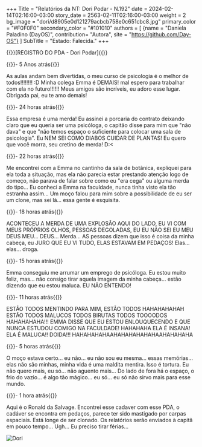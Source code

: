 +++
Title = "Relatórios da NT: Dori Podar - N.192"
date = 2024-02-14T02:16:00-03:00
story_date = 2563-02-11T02:16:00-03:00
weight = 2
bg_image = "dori/d8905e0d121279acbcb758e0c651cbc8.jpg"
primary_color = "#F0F0F0"
secondary_color = "#101010"
authors = [
    {name = "Daniela Paladino (DayOS)", contribution= "Autora", site = "https://github.com/Day-OS"}
]
SubTitle = "Estado: Falecida."
+++

{{<color bgcolor="blue" color="white">}}[REGISTRO DO PDA - Dori Podar]{{</color>}}
<br>

{{<color color="red">}}- 5 Anos atrás{{</color>}}

As aulas andam bem divertidas, o meu curso de psicologia é o melhor de todos!!!!!!!! :D
Minha colega Emma é DEMAIS! mal espero para trabalhar com ela no futuro!!!!!! Meus amigos são incríveis, eu adoro esse lugar. Obrigada pai, eu te amo demais!

{{<color color="red">}}- 24 horas atrás{{</color>}}

Essa empresa é uma merda! Eu assinei a porcaria do contrato deixando claro que eu queria ser uma psicóloga, o capitão disse para mim que "não dava" e que "não temos espaço o suficiente para colocar uma sala de psicologia". Eu NEM SEI COMO DIABOS CUIDAR DE PLANTAS! Eu quero que você morra, seu cretino de merda! D:<

{{<color color="red">}}- 22 horas atrás{{</color>}}

Me encontrei com a Emma no cantinho da sala de botânica, expliquei para ela toda a situação, mas ela não parecia estar prestando atenção logo de começo, não parava de falar sobre como eu "era cega" ou alguma merda do tipo... Eu conheci a Emma na faculdade, nunca tinha visto ela tão estranha assim... Um moço falou para mim sobre a possibilidade de eu ser um clone, mas sei lá... essa gente é esquisita.

{{<color color="red">}}- 18 horas atrás{{</color>}}

ACONTECEU A MERDA DE UMA EXPLOSÃO AQUI DO LADO, EU VI COM MEUS PRÓPRIOS OLHOS, PESSOAS DEGOLADAS, EU EU NÃO SEI EU MEU DEUS MEU... DEUS...
Merda... AS pessoas dizem que isso é coisa da minha cabeça, eu JURO QUE EU VI TUDO, ELAS ESTAVAM EM PEDAÇOS! Elas... elas... droga.

{{<color color="red">}}- 15 horas atrás{{</color>}}

Emma conseguiu me arrumar um emprego de psicóloga. Eu estou muito feliz, mas... não consigo tirar aquela imagem da minha cabeça... estão dizendo que eu estou maluca. EU NÃO ENTENDO!

{{<color color="red">}}- 11 horas atrás{{</color>}}

ESTÃO TODOS MENTINDO PARA MIM, ESTÃO TODOS HAHAHAHAHAH ESTÃO TODOS MALUCOS TODOS BIRUTAS TODOS TOOOODOS HAHAHAHAHA!!! EMMA DISSE QUE EU ESTOU ENLOUQUECENDO E QUE NUNCA ESTUDOU COMIGO NA FACULDADE! HAHAHAHA ELA É INSANA! ELA É MALUCA!! DOIDA!!! HAHAHAHAHAAHAHAHAHAHAHAAHAHAHAHA

{{<color color="red">}}- 5 horas atrás{{</color>}}

O moço estava certo... eu não... eu não sou eu mesma... essas memórias... elas não são minhas, minha vida é uma maldita mentira. Isso é tortura. Eu não quero mais, eu só... não aguento mais...
Do lado de fora há o espaço, o frio do vazio... é algo tão mágico... eu só... eu só não sirvo mais para esse mundo.


{{<color color="red">}}- 1 hora atrás{{</color>}}

Aqui é o Ronald da Salvage. Encontrei esse cadaver com esse PDA, o cadáver se encontra em pedaços, parece ter sido mastigado por carpas espaciais. Está longe de ser clonado. Os relatórios serão enviados à capitã em pouco tempo... Ugh... Eu preciso tirar férias...

<!-- break -->


![Dori](/dori/dori2.png)
